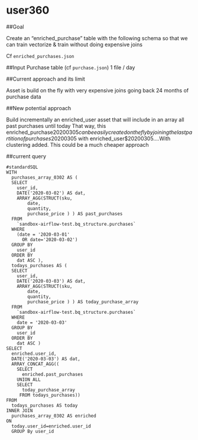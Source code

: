 # user360
##Goal

Create an “enriched_purchase” table with the following schema so that we can train vectorize & train without doing expensive joins

Cf `enriched_purchases.json`


##Input
Purchase table (cf `purchase.json`)
1 file / day




##Current approach and its limit

Asset is build on the fly with very expensive joins going back 24 months of purchase data


##New potential approach

Build incrementally an enriched_user asset that will include in an array all past purchases until today
That way, this enriched_purchase$20200305 can be easily created on the fly by joining the last partition of purchases$20200305 with enriched_user$20200305....With clustering added. This could be a much cheaper approach


##current query

```
#standardSQL
WITH
  purchases_array_0302 AS (
  SELECT
    user_id,
    DATE('2020-03-02') AS dat,
    ARRAY_AGG(STRUCT(sku,
        date,
        quantity,
        purchase_price ) ) AS past_purchases
  FROM
    `sandbox-airflow-test.bq_structure.purchases`
  WHERE
    (date = '2020-03-01'
      OR date='2020-03-02')
  GROUP BY
    user_id
  ORDER BY
    dat ASC ),
  todays_purchases AS (
  SELECT
    user_id,
    DATE('2020-03-03') AS dat,
    ARRAY_AGG(STRUCT(sku,
        date,
        quantity,
        purchase_price ) ) AS today_purchase_array
  FROM
    `sandbox-airflow-test.bq_structure.purchases`
  WHERE
    date = '2020-03-03'
  GROUP BY
    user_id
  ORDER BY
    dat ASC )
SELECT
  enriched.user_id,
  DATE('2020-03-03') AS dat,
  ARRAY_CONCAT_AGG((
    SELECT
      enriched.past_purchases
    UNION ALL
    SELECT
      today_purchase_array
     FROM todays_purchases))
FROM
  todays_purchases AS today
INNER JOIN
  purchases_array_0302 AS enriched
ON
  today.user_id=enriched.user_id
  GROUP By user_id
```
